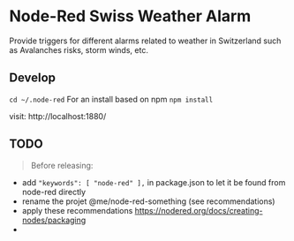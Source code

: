 # Node-Red Swiss Weather Alarm

Provide triggers for different alarms related to weather in Switzerland such as Avalanches risks, storm winds, etc.

## Develop

`cd ~/.node-red` For an install based on npm
`npm install `

visit: http://localhost:1880/

## TODO

> Before releasing:

* add `"keywords": [ "node-red" ],` in package.json to let it be found from node-red directly
* rename the projet @me/node-red-something (see recommendations)
* apply these recommendations https://nodered.org/docs/creating-nodes/packaging
* 
